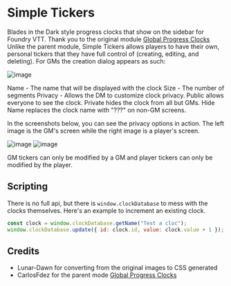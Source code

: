 # Simple Tickers

Blades in the Dark style progress clocks that show on the sidebar for Foundry VTT. Thank you to the original module [Global Progress Clocks](https://github.com/CarlosFdez/global-progress-clocks) Unlike the parent module, Simple Tickers allows players to have their own, personal tickers that they have full control of (creating, editing, and deleting).
For GMs the creation dialog appears as such:

![image](https://github.com/LadyDefile/simple-tickers/assets/67084868/d67aacfd-09d2-4c87-a2ca-c27867511bc5)

Name - The name that will be displayed with the clock
Size - The number of segments
Privacy - Allows the DM to customize clock privacy. Public allows everyone to see the clock. Private hides the clock from all but GMs. Hide Name replaces the clock name with "???" on non-GM screens.

In the screenshots below, you can see the privacy options in action. The left image is the GM's screen while the right image is a player's screen.

![image](https://github.com/LadyDefile/simple-tickers/assets/67084868/2a373fbd-3bf4-4a4e-9b5d-37cbd865104c)
![image](https://github.com/LadyDefile/simple-tickers/assets/67084868/552eee4b-afa5-41e5-924c-11e30eb5f7f8)

GM tickers can only be modified by a GM and player tickers can only be modified by the player.

## Scripting

There is no full api, but there is `window.clockDatabase` to mess with the clocks themselves. Here's an example to increment an existing clock.
```js
const clock = window.clockDatabase.getName("Test a cloc");
window.clockDatabase.update({ id: clock.id, value: clock.value + 1 });
```

## Credits
* Lunar-Dawn for converting from the original images to CSS generated
* CarlosFdez for the parent mode [Global Progress Clocks](https://github.com/CarlosFdez/global-progress-clocks)
